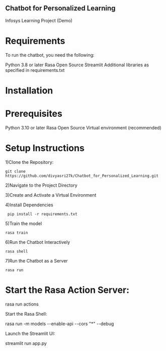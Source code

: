 ## Chatbot for Personalized Learning

Infosys Learning Project (Demo)

# Requirements
To run the chatbot, you need the following:

Python 3.8 or later
Rasa Open Source
Streamlit
Additional libraries as specified in requirements.txt

# Installation

# Prerequisites
   Python 3.10 or later
   Rasa Open Source
   Virtual environment (recommended)
   
# Setup Instructions

1)Clone the Repository:

    git clone https://github.com/divyasri27k/Chatbot_for_Personalized_Learning.git
    
2)Navigate to the Project Directory

3)Create and Activate a Virtual Environment

4)Install Dependencies

     pip install -r requirements.txt
     
5)Train the model

    rasa train
    
6)Run the Chatbot Interactively

    rasa shell
    
7)Run the Chatbot as a Server

    rasa run

# Start the Rasa Action Server:

   rasa run actions
  
   Start the Rasa Shell:

   rasa run -m models --enable-api --cors "*" --debug
   
   Launch the Streamlit UI:

   streamlit run app.py


